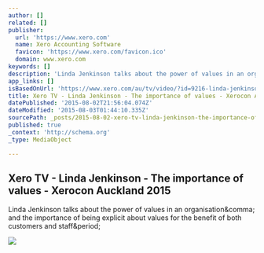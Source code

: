 ```yaml
---
author: []
related: []
publisher:
  url: 'https://www.xero.com'
  name: Xero Accounting Software
  favicon: 'https://www.xero.com/favicon.ico'
  domain: www.xero.com
keywords: []
description: 'Linda Jenkinson talks about the power of values in an organisation, and the importance of being explicit about values for the benefit of both customers and staff.'
app_links: []
isBasedOnUrl: 'https://www.xero.com/au/tv/video/?id=9216-linda-jenkinson--the-importance-of-values--xerocon-auckland-2015'
title: Xero TV - Linda Jenkinson - The importance of values - Xerocon Auckland 2015
datePublished: '2015-08-02T21:56:04.074Z'
dateModified: '2015-08-03T01:44:10.335Z'
sourcePath: _posts/2015-08-02-xero-tv-linda-jenkinson-the-importance-of-values-xeroc.md
published: true
_context: 'http://schema.org'
_type: MediaObject

---
```

<article style=""><h1>Xero TV - Linda Jenkinson - The importance of values - Xerocon Auckland 2015</h1><p>Linda Jenkinson talks about the power of values in an organisation&amp;comma; and the importance of being explicit about values for the benefit of both customers and staff&amp;period;</p><img src="https://www.xero.com/media/742876/xerotv-opengraph.png" /></article>